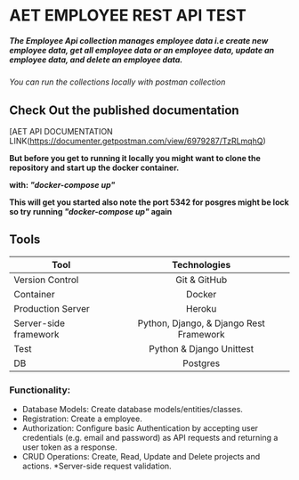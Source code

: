 # AET EMPLOYEE REST API TEST
##### The Employee Api collection manages employee data i.e create new employee data, get all employee data or an employee data, update an employee data, and delete an employee data.

_You can run the collections locally with postman collection_

## Check Out the published documentation

[AET API DOCUMENTATION LINK(https://documenter.getpostman.com/view/6979287/TzRLmqhQ)


**But before you get to running it locally you might want to clone the repository and start up the docker container.**

**with: _"docker-compose up"_**

**This will get you started also note the port 5342 for posgres might be lock so try running _"docker-compose up"_ again**


## Tools 

| Tool  | Technologies |
| ------------- |:-------------:|
| Version Control     | Git & GitHub     |
| Container     | Docker     |
| Production Server      | Heroku      |
| Server-side framework       | Python, Django, & Django Rest Framework     |
| Test       | Python & Django Unittest     |
| DB       | Postgres     |

### Functionality:  
* Database Models: Create database models/entities/classes. 
* Registration: Create a employee.  
* Authorization: Configure basic Authentication by accepting user credentials (e.g.  email and password) as API requests and returning a user token as a response. 
* CRUD Operations: Create, Read, Update and Delete projects and actions.
*Server-side request validation.